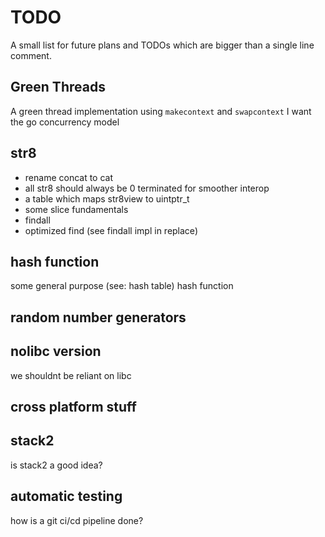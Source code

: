 # TODO
A small list for future plans and TODOs which are bigger than a single line
comment.

## Green Threads
A green thread implementation using `makecontext` and `swapcontext` I want the
go concurrency model

## str8
- rename concat to cat
- all str8 should always be 0 terminated for smoother interop
- a table which maps str8view to uintptr_t
- some slice fundamentals 
- findall
- optimized find (see findall impl in replace)

## hash function
some general purpose (see: hash table) hash function

## random number generators

## nolibc version
we shouldnt be reliant on libc

## cross platform stuff

## stack2
is stack2 a good idea?

## automatic testing
how is a git ci/cd pipeline done?
